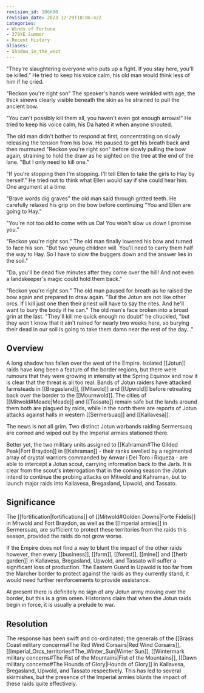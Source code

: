 ```yaml
---
revision_id: 106690
revision_date: 2023-12-29T18:06:42Z
categories:
- Winds of Fortune
- 379YE Summer
- Recent History
aliases:
- Shadow_in_the_west
---
```



"They're slaughtering everyone who puts up a fight. If you stay here, you'll be killed." He tried to keep his voice calm, his old man would think less of him if he cried.

"Reckon you're right son" The speaker's hands were wrinkled with age, the thick sinews clearly visible beneath the skin as he strained to pull the ancient bow.

"You can't possibly kill them all, you haven't even got enough arrows!" He tried to keep his voice calm, his Da hated it when anyone shouted.

The old man didn't bother to respond at first, concentrating on slowly releasing the tension from his bow. He paused to get his breath back and then murmured "Reckon you're right son" before slowly pulling the bow again, straining to hold the draw as he sighted on the tree at the end of the lane. "But I only need to kill one."

"If you're stopping then I'm stopping. I'll tell Ellen to take the girls to Hay by herself." He tried not to think what Ellen would say if she could hear him. One argument at a time.

"Brave words dig graves" the old man said through gritted teeth. He carefully relaxed his grip on the bow before continuing "You and Ellen are going to Hay."

"You're not too old to come with us Da! You won't slow us down I promise you."

"Reckon you're right son." The old man finally lowered his bow and turned to face his son. "But two young children will. You'll need to carry them half the way to Hay. So I have to slow the buggers down and the answer lies in the soil." 

"Da, you'll be dead five minutes after they come over the hill! And not even a landskeeper's magic could hold them back."

"Reckon you're right son." The old man paused for breath as he raised the bow again and prepared to draw again. "But the Jotun are not like other orcs. If I kill just one then their priest will have to say the rites. And he'll want to bury the body if he can." The old man's face broken into a broad grin at the last. "They'll kill me quick enough no doubt" he chuckled, "but they won't know that it ain't rained for nearly two weeks here, so burying their dead in our soil is going to take them damn near the rest of the day..."

## Overview
A long shadow has fallen over the west of the Empire. Isolated [[Jotun]] raids have long been a feature of the border regions, but there were rumours that they were growing in intensity at the Spring Equinox and now it is clear that the threat is all too real. Bands of Jotun raiders have attacked farmsteads in [[Bregasland]], [[Mitwold]] and [[Upwold]] before retreating back over the border to the [[Mournwold]]. The cities of [[Mitwold#Meade|Meade]] and [[Tassato]] remain safe but the lands around them both are plagued by raids, while in the north there are reports of Jotun attacks against halls in western [[Sermersuaq]] and [[Kallavesa]].

The news is not all grim. Two distinct Jotun warbands raiding Sermersuaq are corned and wiped out by the Imperial armies stationed there. 

Better yet, the two military units assigned to [[Kahraman#The Gilded Peak|Fort Braydon]] in [[Kahraman]] - their ranks swelled by a regimented array of crystal warriors commanded by Anwar i Del Toro i Riqueza - are able to intercept a Jotun scout, carrying information back to the Jarls. It is clear from the scout's interrogation that in the coming season the Jotun intend to continue the probing attacks on Mitwold and Kahraman, but to launch major raids into Kallavesa, Bregasland, Upwold, and Tassato.

## Significance
The [[fortification|fortifications]] of [[Mitwold#Golden Downs|Forte Fidelis]] in Mitwold and Fort Braydon, as well as the [[Imperial armies]] in Sermersuaq, are sufficient to protect these territories from the raids this season, provided the raids do not grow worse.

If the Empire does not find a way to blunt the impact of the other raids however, then every [[business]], [[farm]], [[forest]], [[mine]] and [[herb garden]] in Kallavesa, Bregasland, Upwold, and Tassato will suffer a significant loss of production. The Eastern Guard in Upwold is too far from the Marcher border to protect against the raids as they currently stand, it would need further reinforcements to provide assistance.

At present there is definitely no sign of any Jotun army moving over the border, but this is a grim omen. Historians claim that when the Jotun raids begin in force, it is usually a prelude to war.
## Resolution
The response has been swift and co-ordinated; the generals of the [[Brass Coast military concerns#The Red Wind Corsairs|Red Wind Corsairs]], [[Imperial_Orcs_territories#The_Winter_Sun|Winter Sun]], [[Wintermark military concerns#The Fist of the Mountains|Fist of the Mountains]], [[Dawn military concerns#The Hounds of Glory|Hounds of Glory]] in Kallavesa, Bregasland, Upwold, and Tassato respectively. This has led to several skirmishes, but the presence of the Imperial armies blunts the impact of these raids quite effectively.